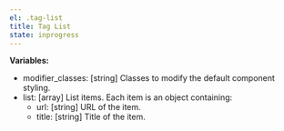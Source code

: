 ```yaml
---
el: .tag-list
title: Tag List
state: inprogress
---
```


__Variables:__
* modifier_classes: [string] Classes to modify the default component styling.
* list: [array] List items. Each item is an object containing:
  * url: [string] URL of the item.
  * title: [string] Title of the item.
